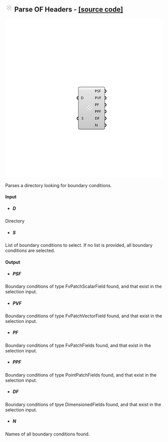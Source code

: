 ## ![](../images/icons/Parse_OF_Headers.png) Parse OF Headers - [[source code]](https://github.com/Eddy3D-Dev/Eddy3D-UMCF/blob/release/UMCF/CMP/Meta/ParseOFHeadersCMP.cs)

![](../images/components/Parse_OF_Headers.png)

Parses a directory looking for boundary conditions.

#### Input
* ##### D
Directory
* ##### S
List of boundary conditions to select. If no list is provided, all boundary conditions are selected.

#### Output
* ##### PSF
Boundary conditions of type FvPatchScalarField found, and that exist in the selection input.
* ##### PVF
Boundary conditions of type FvPatchVectorField found, and that exist in the selection input.
* ##### PF
Boundary conditions of type FvPatchFields found, and that exist in the selection input.
* ##### PPF
Boundary conditions of type PointPatchFields found, and that exist in the selection input.
* ##### DF
Boundary conditions of tpye DimensionedFields found, and that exist in the selection input.
* ##### N
Names of all boundary conditions found.